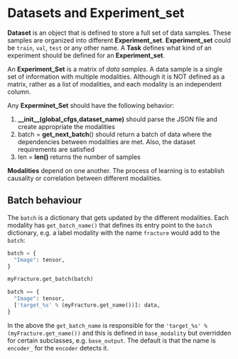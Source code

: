 Datasets and Experiment_set
=========

**Dataset** is an object that is defined to store a full set of data samples. These samples are organized into different __Experiment_set__. __Experiment_set__ could be ``train``, ``val``, ``test`` or any other name. A __Task__ defines what kind of an experiment should be defined for an __Experiment_set__.

An __Experiment_Set__ is a matrix of *data samples*. A data sample is a single set of information with multiple modalities. Although it is NOT defined as a matrix, rather as a list of modalities, and each modality is an independent column.

Any __Experminet_Set__ should have the following behavior:
1. __\_\_init\_\_(global\_cfgs,dataset\_name)__ should parse the JSON file and create appropriate the modalities
2. batch = __get\_next_batch__() should return a batch of data where the dependencies between modalities are met. Also, the dataset requirements are satisfied
3. len = __len()__ returns the number of samples


**Modalities** depend on one another. The process of learning is to establish causality or correlation between different modalities.

Batch behaviour
---------------

The `batch` is a dictionary that gets updated by the different modalities. Each modality has `get_batch_name()` that defines its entry
point to the `batch` dictionary, e.g. a label modality with the name `fracture` would add to the `batch`:

```python
batch = {
  "Image": tensor,
}

myFracture.get_batch(batch)

batch == {
  "Image": tensor,
  ['target_%s' % (myFracture.get_name())]: data,
}
```

In the above the `get_batch_name` is responsible for the `'target_%s' % (myFracture.get_name())` and this
is defined in `base_modality` but overridden for certain subclasses, e.g. `base_output`. The default is that
the name is `encoder_` for the `encoder` detects it.
